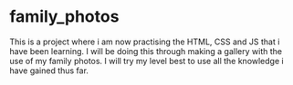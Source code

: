 # family_photos
This is a project where i am now practising the HTML, CSS and JS that i have been learning.
I will be doing this through making a gallery with the use of my family photos.
I will try my level best to use all the knowledge i have gained thus far.